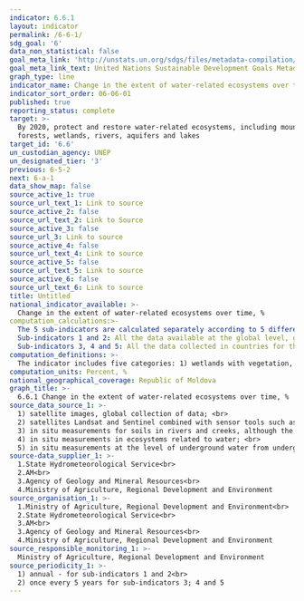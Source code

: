```yaml
---
indicator: 6.6.1
layout: indicator
permalink: /6-6-1/
sdg_goal: '6'
data_non_statistical: false
goal_meta_link: 'http://unstats.un.org/sdgs/files/metadata-compilation/Metadata-Goal-6.pdf'
goal_meta_link_text: United Nations Sustainable Development Goals Metadata (pdf 428kB)
graph_type: line
indicator_name: Change in the extent of water-related ecosystems over time
indicator_sort_order: 06-06-01
published: true
reporting_status: complete
target: >-
  By 2020, protect and restore water-related ecosystems, including mountains,
  forests, wetlands, rivers, aquifers and lakes
target_id: '6.6'
un_custodian_agency: UNEP
un_designated_tier: '3'
previous: 6-5-2
next: 6-a-1
data_show_map: false
source_active_1: true
source_url_text_1: Link to source
source_active_2: false
source_url_text_2: Link to Source
source_active_3: false
source_url_3: Link to source
source_active_4: false
source_url_text_4: Link to source
source_active_5: false
source_url_text_5: Link to source
source_active_6: false
source_url_text_6: Link to source
title: Untitled
national_indicator_available: >-
  Change in the extent of water-related ecosystems over time, %
computation_calculations:>-
  The 5 sub-indicators are calculated separately according to 5 different methodologies: Sub-indicator 1: Spatial extension of water-related ecosystems; Sub-indicator 2: Quality   of lakes and artificial water bodies; Sub-indicator 3: Quantity (discharge) of water in rivers and creeks; Sub-indicator 4: Quality of water-related ecosystems; Sub-indicator   5: Quantity of underground water from aquifers.<br> 
  Sub-indicators 1 and 2: All the data available at the global level, generated for these sub-indicators, are shared with countries for validation. These geospatial data will be   generated annually at the national, subnational and water levels. While these data are generated annually, the measurement for verifying the changes needs to be carried out   once per 5 years. The annual validated data will be used by specialised agencies to generate percentage changes on behalf of the countries. <br> 
  Sub-indicators 3, 4 and 5: All the data collected in countries for these sub-indicators will be sent to specialised agencies for verification and control for quality   assurance, in line with the minimum criteria of the methodology. This analysis process will be facilitated through communication via email through the global assistance service.   After analysis of annual „raw” data, the calculation of percentage changes will be finished and validated between the specialised agencies and the national representative.
computation_definitions: >-
  The indicator includes five categories: 1) wetlands with vegetation, 2) rivers and creeks, 3) lakes, 4) aquifer  5) artificial water bodies. The indicator is divided in 5 sub-indicators for capturing different sources of data and methodologies, which are necessary for monitoring the components of the indicator. The data sources derive from a combination of soils samples and observations regarding the soil. Depending on the type of ecosystem and type of measured degree, the methodology for collecting data may differ a lot. 
computation_units: Percent, %
national_geographical_coverage: Republic of Moldova
graph_title: >-
  6.6.1 Change in the extent of water-related ecosystems over time, % 
source_data_source_1: >-
  1) satellite images, global collection of data; <br> 
  2) satellites Landsat and Sentinel combined with sensor tools such as OLCI, MODIS and VIIRS; <br> 
  3) in situ measurements for soils in rivers and creeks, although the simulated data are also acceptable; <br> 
  4) in situ measurements in ecosystems related to water; <br> 
  5) in situ measurements at the level of underground water from underground aquifer, although the data are also simulated.  
source-data_supplier_1: >-
  1.State Hydrometeorological Service<br> 
  2.AM<br> 
  3.Agency of Geology and Mineral Resources<br> 
  4.Ministry of Agriculture, Regional Development and Environment
source_organisation_1: >-
  1.Ministry of Agriculture, Regional Development and Environment<br> 
  2.State Hydrometeorological Service<br>
  3.AM<br> 
  3.Agency of Geology and Mineral Resources<br> 
  4.Ministry of Agriculture, Regional Development and Environment
source_responsible_monitoring_1: >-
  Ministry of Agriculture, Regional Development and Environment
source_periodicity_1: >-
  1) annual - for sub-indicators 1 and 2<br> 
  2) once every 5 years for sub-indicators 3; 4 and 5
---
```

